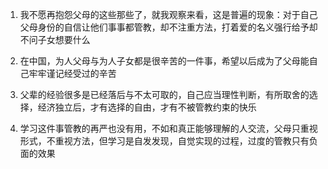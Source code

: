 1. 我不愿再抱怨父母的这些那些了，就我观察来看，这是普遍的现象：对于自己父母身份的自信让他们事事都管教，却不注重方法，打着爱的名义强行给予却不问子女想要什么

2. 在中国，为人父母与为人子女都是很辛苦的一件事，希望以后成为了父母能自己牢牢谨记经受过的辛苦

3. 父辈的经验很多是已经落后与不太可取的，自己应当理性判断，有所取舍的选择，经济独立后，才有选择的自由，才有不被管教约束的快乐

4. 学习这件事管教的再严也没有用，不如和真正能够理解的人交流，父母只重视形式，不重视方法，但学习是自发发现，自觉实现的过程，过度的管教只有负面的效果






